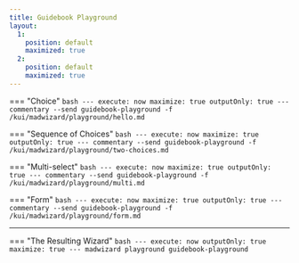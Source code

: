 ```yaml
---
title: Guidebook Playground
layout:
  1:
    position: default
    maximized: true
  2:
    position: default
    maximized: true
---
```


=== "Choice"
`bash
    ---
    execute: now
    maximize: true
    outputOnly: true
    ---
    commentary --send guidebook-playground -f /kui/madwizard/playground/hello.md
    `

=== "Sequence of Choices"
`bash
    ---
    execute: now
    maximize: true
    outputOnly: true
    ---
    commentary --send guidebook-playground -f /kui/madwizard/playground/two-choices.md
    `

=== "Multi-select"
`bash
    ---
    execute: now
    maximize: true
    outputOnly: true
    ---
    commentary --send guidebook-playground -f /kui/madwizard/playground/multi.md
    `

=== "Form"
`bash
    ---
    execute: now
    maximize: true
    outputOnly: true
    ---
    commentary --send guidebook-playground -f /kui/madwizard/playground/form.md
    `

---

=== "The Resulting Wizard"
`bash
    ---
    execute: now
    outputOnly: true
    maximize: true
    ---
    madwizard playground guidebook-playground
    `
